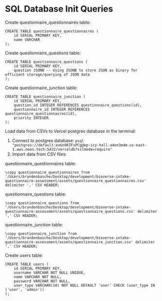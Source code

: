 # SQL Database Init Queries

Create questionnaire_questionnaires table:
```
CREATE TABLE questionnaire_questionnaires (
    id SERIAL PRIMARY KEY,
    name VARCHAR
);
```

Create questionnaire_questions table:
```
CREATE TABLE questionnaire_questions (
    id SERIAL PRIMARY KEY,
    question JSONB -- Using JSONB to store JSON as binary for efficient storage/querying of JSON data
);
```

Create questionnaire_junction table:
```
CREATE TABLE questionnaire_junction (
    id SERIAL PRIMARY KEY,
    question_id INTEGER REFERENCES questionnaire_questions(id),
    questionnaire_id INTEGER REFERENCES questionnaire_questionnaires(id),
    priority INTEGER
);
```

Load data from CSVs to Vercel postgres database in the terminal:
1. Connect to postgres database: `psql "postgres://default:ex6n9KTFsPCg@ep-icy-hall-a4en3m4m.us-east-1.aws.neon.tech:5432/verceldb?sslmode=require"`
2. Import data from CSV files:

questionnaire_questionnaires table:

`\copy questionnaire_questionnaires from '/Users/brandenbasche/Desktop/development/bioverse-intake-questionnaire-assessment/assets/questionnaire_questionnaires.csv' delimiter ',' CSV HEADER;`

questionnaire_questions table:

`\copy questionnaire_questions from '/Users/brandenbasche/Desktop/development/bioverse-intake-questionnaire-assessment/assets/questionnaire_questions.csv' delimiter ',' CSV HEADER;`

questionnaire_junction table:

`\copy questionnaire_junction from '/Users/brandenbasche/Desktop/development/bioverse-intake-questionnaire-assessment/assets/questionnaire_junction.csv' delimiter ',' CSV HEADER;`

Create users table:

```
CREATE TABLE users (
    id SERIAL PRIMARY KEY,
    username VARCHAR NOT NULL UNIQUE, 
    name VARCHAR NOT NULL,
    password VARCHAR NOT NULL,
    user_type VARCHAR(10) NOT NULL DEFAULT 'user' CHECK (user_type IN ('user', 'admin'))
);
```
